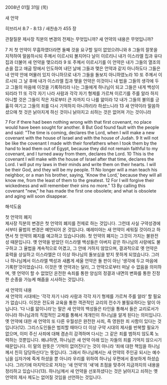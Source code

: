 2008년 01월 31일 (목)

새 언약



히브리서 8:7 - 8:13 / 새찬송가 455 장

관찰질문
제사장 직분의 변경의 전제는 무엇입니까? 
새 언약의 내용은 무엇입니까? 

7 저 첫 언약이 무흠하였더라면 둘째 것을 요구할 일이 없었으려니와 8 그들의 잘못을 지적하여 말씀하시되 주께서 이르시되 볼지어다 날이 이르리니 내가 이스라엘 집과 유다 집과 더불어 새 언약을 맺으리라 9 또 주께서 이르시기를 이 언약은 내가 그들의 열조의 손을 잡고 애굽 땅에서 인도하여 내던 날에 그들과 맺은 언약과 같지 아니하도다 그들은 내 언약 안에 머물러 있지 아니하므로 내가 그들을 돌보지 아니하였노라 10 또 주께서 이르시되 그 날 후에 내가 이스라엘 집과 맺을 언약은 이것이니 내 법을 그들의 생각에 두고 그들의 마음에 이것을 기록하리라 나는 그들에게 하나님이 되고 그들은 내게 백성이 되리라 11 또 각각 자기 나라 사람과 각각 자기 형제를 가르쳐 이르기를 주를 알라 하지 아니할 것은 그들이 작은 자로부터 큰 자까지 다 나를 앎이라 12 내가 그들의 불의를 긍휼히 여기고 그들의 죄를 다시 기억하지 아니하리라 하셨느니라 13 새 언약이라 말씀하셨으매 첫 것은 낡아지게 하신 것이니 낡아지고 쇠하는 것은 없어져 가는 것이니라 

7 For if there had been nothing wrong with that first covenant, no place would have been sought for another. 8 But God found fault with the people and said: "The time is coming, declares the Lord, when I will make a new covenant with the house of Israel and with the house of Judah. 9 It will not be like the covenant I made with their forefathers when I took them by the hand to lead them out of Egypt, because they did not remain faithful to my covenant, and I turned away from them, declares the Lord. 10 This is the covenant I will make with the house of Israel after that time, declares the Lord. I will put my laws in their minds and write them on their hearts. I will be their God, and they will be my people. 11 No longer will a man teach his neighbor, or a man his brother, saying, 'Know the Lord,' because they will all know me, from the least of them to the greatest. 12 For I will forgive their wickedness and will remember their sins no more." 13 By calling this covenant "new," he has made the first one obsolete; and what is obsolete and aging will soon disappear.

해석도움





첫 언약의 폐지  
제사장 직분의 변경은 첫 언약의 폐지를 전제로 하는 것입니다. 그런데 사실 구약성경에서부터 율법의 변경은 예언되어 온 것입니다. 예레미야는 새 언약이 세워질 것이라고 하면서 첫 언약의 폐지를 예고하고 있습니다(8). 첫 언약의 폐지는 그것이 가지는 불완전성 때문입니다. 옛 언약을 받았던 이스라엘 백성들은 아버지 같은 하나님의 사랑에도 불구하고 그 율법을 계속적으로 어겼고, 그 안에 거하지 않았으며, 결과적으로 옛 언약은 효력을 상실하고 이스라엘은 더 이상 하나님의 돌보심을 받지 못하게 되었습니다. 그러나 하나님께서 이스라엘 백성과 새롭게 세울 언약은 돌 판이 아닌 ‘생각에 두고 마음에 기록한’것이었습니다. 이것은 옛 언약과는 달리, 그 언약으로부터 떠날 수 없음을 의미하며, 옛 언약이 할 수 없었던 온전한 속죄를 통한 양심의 정결과 내면의 변화를 통한 진정한 순종을 가능케 해줌을 시사하는 것입니다. 

새 언약의 내용  
새 언약의 시대에는 ‘각각 자기 나라 사람과 각각 자기 형제를 가르쳐 주를 알라’ 할 필요가 없습니다. 이것은 전도와 교육을 통한 객관적인 교리의 전수가 불필요하다는 말이 아닙니다. ‘다 나를 앎이니라’는 말은 새 언약의 백성들은 타인을 통해서 들은 교리로서가 아니라 하나님과의 직접적인 교제를 통해서 개개인이 하나님을 알게 된다는 의미입니다. 옛 언약에 대한 새 언약의 또 다른 우월성은 완전한 사죄, 즉 영원한 죄 사함이 있다는 것입니다(12). 그리스도인들은 범죄할 때마다 더 이상 구약 시대의 제사를 반복할 필요가 없으며, 이미 주신 사죄에 대해 겸손히 감격하며 다시는 그 같은 죄를 범하지 않도록 노력하는 것뿐입니다. 왜냐하면, 하나님은 새 언약 아래 있는 자들의 죄를 기억치 않으시기 때문입니다. 이 말의 원뜻은 ‘기억이 없어진다’는 것이 아니라 ‘죄에 대한 책임을 하나님께서 친히 담당하신다’는 뜻입니다. 그래서 하나님께서는 새 언약의 주인공 되시는 예수님을 십자가에 죽게 하셨을 뿐 아니라 우리를 위하여 하나님 우편에서 중보하게 하셨습니다. 그러기에 마지막으로 저자는 ‘새 언약’의 ‘새’에 초점을 맞추어 지금까지의 내용을 정리하고 있습니다(13). 하나님께서 새 언약을 선포하셨다는 것은 낡아지고 쇠하는 옛 언약의 제사 제도는 없어질 것임을 선언하는 것입니다.